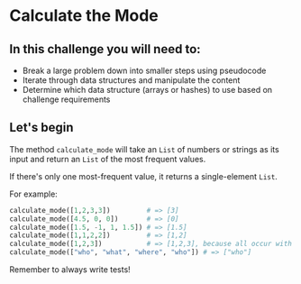 # Calculate the Mode 

## In this challenge you will need to:
- Break a large problem down into smaller steps using pseudocode
- Iterate through data structures and manipulate the content
- Determine which data structure (arrays or hashes) to use based on challenge requirements

## Let's begin
The method `calculate_mode` will take an `List` of numbers or strings as its input and return an `List` of the most frequent values.

If there's only one most-frequent value, it returns a single-element `List`.

For example:

```python
calculate_mode([1,2,3,3])         # => [3]
calculate_mode([4.5, 0, 0])       # => [0]
calculate_mode([1.5, -1, 1, 1.5]) # => [1.5]
calculate_mode([1,1,2,2])         # => [1,2]
calculate_mode([1,2,3])           # => [1,2,3], because all occur with equal frequency
calculate_mode(["who", "what", "where", "who"]) # => ["who"]
```

Remember to always write tests!

 <!-- let obj = {}

// //check if the input is either a strong or a number
//     if (typeof info[0] == "string") {
// // sort the data and the iterate through it to find the items that repeate the most. 
//         let sortedArr = info.sort()
//         for (let i = 0; i < info.length; i++) {
//             if (!obj.hasOwnProperty(sortedArr[i])) {
//                 obj[[sortedArr[i]]] = 1
//             } else {
//                 obj[[sortedArr[i]]] += 1
//             }
//         } obj
//     } else {
//         let sortedArrNum = info.sort()
//         for (let i = 0; i < info.length; i++) {
//             if (!obj.hasOwnProperty(sortedArrNum[i])) {
//                 obj[[sortedArrNum[i]]] = 1
//             } else {
//                 obj[[sortedArrNum[i]]] += 1
//             }
//         }

//     // let values = Object.values(obj)
//     // let max = Math.max(...values)
//     }  obj
//     let values = Object.values(obj)
//     let maxValue = Math.max(...values)
//     let answer = []

//     function getKeyByValue(obj, maxValue) {
//         for (let prop in obj) {
//             if (obj.hasOwnProperty(prop)) {
//                 if (obj[prop] === maxValue)
//                 answer.push(prop)
//             }
//         }
//     } 
//     getKeyByValue(obj, maxValue)
//     return answer
// }

// // console.log(calculateMode(["who", "what", "where", "who", 'what']))
// console.log(calculateMode([1.2, 1]))
// // let trial = ["who", "what", "where", "who"]
// // console.log(trial.sort())


//------------------------

// const calculateMode = (info) => {
//     let obj = {}

//     for (let i = 0; i < info.length; i++) {
//         if (!obj.hasOwnProperty(info[i])) {
//             obj[[info[i]]] = 1
//         } else {
//             obj[[info[i]]] += 1
//         }
//     } obj

//     let values = Object.values(obj)
//     let maxValue = Math.max(...values)
//     let answer = []

//     function getKeyByValue(obj, maxValue) {
//         for (let prop in obj) {
//             if (obj.hasOwnProperty(prop)) {
//                 if (obj[prop] === maxValue)
//                     answer.push((prop))
//             }
//         }
//     }
//     getKeyByValue(obj, maxValue)
//     return answer
// }
// // console.log(calculateMode(["who", "what", "where", "who", 'what']))
// console.log(calculateMode([1.2, 1, 1,3,3,3,4,4,4]))

// // // let trial = ["who", "what", "where", "who"]
// // console.log(trial.sort())
// let trial = ['a', 'b','b']
// console.log(Math.max(...trial))


//----------- -->